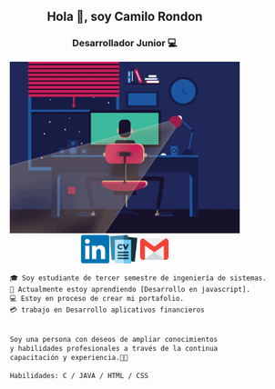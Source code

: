 
<h2 align="center" > Hola 👋, soy Camilo Rondon</h2>   
<h3 align="center" >Desarrollador Junior 💻</h3>    

<div class= "imagen" align="center" >
<img width="80%"  src="developerGIT.gif"/>
</div>

<div align="center" >
<a href="https://www.linkedin.com/in/camilo-ardila-207209227/"><img width="50px" src="linkedin_logo.png"/></a><a href="Hoja%20de%20Vida%20Camilo%20Rondon.pdf"><img width="50px" src="logo_hv.png"/></a> <a href=""><img width="50px" src="email.png/"/></a>
</div>

           🎓 Soy estudiante de tercer semestre de ingeniería de sistemas.   
           🌱 Actualmente estoy aprendiendo [Desarrollo en javascript].  
           💻 Estoy en proceso de crear mi portafolio.  
           💳 trabajo en Desarrollo aplicativos financieros    


           Soy una persona con deseos de ampliar conocimientos  
           y habilidades profesionales a través de la continua  
           capacitación y experiencia.👨‍💻  
           
           Habilidades: C / JAVA / HTML / CSS  




 



